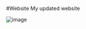 #Website
My updated website

![image](https://github.com/mathewsabu04/website/assets/125936934/6291a165-eaf1-49ec-8034-b34c42de2a3c)
